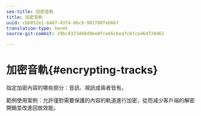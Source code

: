 ```yaml
---
seo-title: 加密音軌
title: 加密音軌
uuid: cbb852e1-6487-43f4-86c8-981780feb667
translation-type: tm+mt
source-git-commit: 29bc8323460d9be0fce66cbea7c6fce46df20d61

---
```



# 加密音軌{#encrypting-tracks}

指定加密內容的哪些部分：音訊、視訊或兩者皆有。

範例使用案例：允許僅對需要保護的內容的軌道進行加密，從而減少客戶端的解密開銷並改進回放效能。
